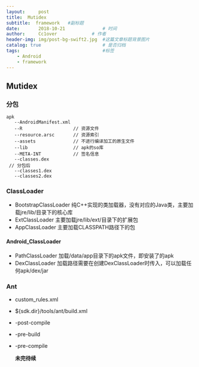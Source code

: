 ```yaml
---
layout:     post   				    
title:  Mutidex				 
subtitle:  framework   #副标题
date:       2018-10-21			   	# 时间
author:     Cc1over				# 作者
header-img: img/post-bg-swift2.jpg 	#这篇文章标题背景图片
catalog: true 						# 是否归档
tags:								#标签
    - Android
    - framework
---
```

## Mutidex
### 分包
~~~
apk
   --AndroidManifest.xml
   --R                   // 资源文件
   --resource.arsc       // 资源索引
   --assets              // 不进行编译加工的原生文件 
   --lib                 // apk的so库
   --META-INT            // 签名信息
   --classes.dex
 // 分包后
   --classes1.dex
   --classes2.dex
~~~
### ClassLoader
* BootstrapClassLoader
 纯C++实现的类加载器，没有对应的Java类，主要加载jre/lib/目录下的核心库
* ExtClassLoader
 主要加载jre/lib/ext/目录下的扩展包
* AppClassLoader
 主要加载CLASSPATH路径下的包 
#### Android_ClassLoader
* PathClassLoader
 加载/data/app目录下的apk文件，即安装了的apk
* DexClassLoader
 加载路径需要在创建DexClassLoader时传入，可以加载任何apk/dex/jar
### Ant
* custom_rules.xml
* ${sdk.dir}/tools/ant/build.xml
* -post-compile
* -pre-build
* -pre-compile

  **未完待续**
